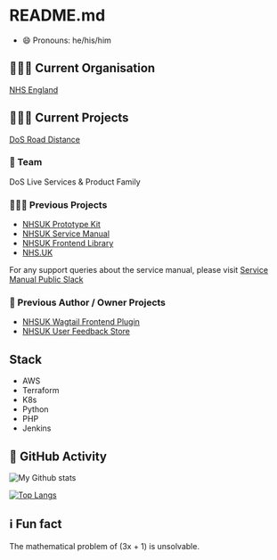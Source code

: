 # README.md 

- 😄 Pronouns: he/his/him

## 👨🏼‍💻 Current Organisation

[NHS England](https://digital.nhs.uk/)

## 👨🏼‍💻 Current Projects

[DoS Road Distance](https://github.com/nhsd-exeter/dos-road-distance)

### 🔭 Team

DoS Live Services & Product Family

### 🧑🏼‍🔧 Previous Projects
+ [NHSUK Prototype Kit](https://github.com/nhsuk/nhsuk-prototype-kit)
+ [NHSUK Service Manual](https://github.com/nhsuk/nhsuk-service-manual)
+ [NHSUK Frontend Library](https://github.com/nhsuk/nhsuk-frontend)
+ [NHS.UK](https://nhs.uk)

For any support queries about the service manual, please visit [Service Manual Public Slack](https://join.slack.com/t/nhs-service-manual/shared_invite/zt-6o80p0t0-mER8kMlWmbAaKaXf4Q1PBw)

### 🚀 Previous Author / Owner Projects

+ [NHSUK Wagtail Frontend Plugin](https://github.com/nhsuk/wagtail-nhsuk-frontend)
+ [NHSUK User Feedback Store](https://github.com/nhsuk/user-feedback-store)

## Stack

+ AWS
+ Terraform
+ K8s
+ Python
+ PHP
+ Jenkins

## 🚀 GitHub Activity

![My Github stats](https://github-readme-stats.vercel.app/api?username=DomBaker&show_icons=true&theme=radical)

[![Top Langs](https://github-readme-stats.vercel.app/api/top-langs/?username=DomBaker&layout=compact)](https://github.com/anuraghazra/github-readme-stats)


## ℹ️ Fun fact

The mathematical problem of (3x + 1) is unsolvable.


<!--
**DomBaker/DomBaker** is a ✨ _special_ ✨ repository because its `README.md` (this file) appears on your GitHub profile.

Here are some ideas to get you started:

- 🔭 I’m currently working on ...
- 🌱 I’m currently learning ...
- 👯 I’m looking to collaborate on ...
- 🤔 I’m looking for help with ...
- 💬 Ask me about ...
- 📫 How to reach me: ...
- 😄 Pronouns: ...
- ⚡ Fun fact: ...
-->
